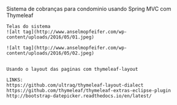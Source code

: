 Sistema de cobranças para condominio usando Spring MVC com Thymeleaf
	
	Telas do sistema
	![alt tag](http://www.anselmopfeifer.com/wp-content/uploads/2016/05/01.jpeg)
	
	![alt tag](http://www.anselmopfeifer.com/wp-content/uploads/2016/05/02.jpeg)
	
	
	Usando o layout das paginas com thymeleaf-layout
    		
	LINKS:
	https://github.com/ultraq/thymeleaf-layout-dialect
	https://github.com/thymeleaf/thymeleaf-extras-eclipse-plugin
	http://bootstrap-datepicker.readthedocs.io/en/latest/
